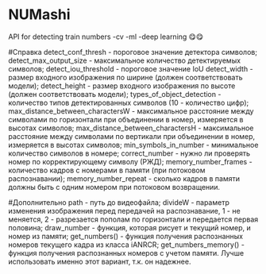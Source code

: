 # NUMashi
API for detecting train numbers -cv -ml -deep learning 😋😋

#Справка
detect_conf_thresh - пороговое значение детектора символов;
detect_max_output_size - максимальное количество детектируемых символов;
detect_iou_threshold - пороговое значение IoU
detect_width - размер входного изображения по ширине (должен соответствовать модели);
detect_height - размер входного изображения по высоте (должен соответствовать модели);
types_of_object_detection - количество типов детектированных символов (10 - количество цифр);
max_distance_between_charactersW - максимальное расстояние между символами по горизонтали при объединении в номер, измеряется в высотах символов;
max_distance_between_charactersH - максимальное расстояние между символами по вертикали при объединении в номер, измеряется в высотах символов;
min_symbols_in_number - минимальное количество символов в номере;
correct_number - нужно ли проверять номер по корректирующему символу (РЖД);
memory_number_frames - количество кадров с номерами в памяти (при потоковом распознавании);
memory_number_repeat - сколько кадров в памяти должны быть с одним номером при потоковом возвращении.


#Дополнительно 
path - путь до видеофайла;
divideW - параметр изменения изображения перед передачей на распознавание, 1 - не меняется, 2 - разрезается пополам по горизонтали и передается первая половина;
draw_number - функция, которая рисует и текущий номер, и номер из памяти;
get_numbers() - функция получения распознанных номеров текущего кадра из класса iANRCR;
get_numbers_memory() - функция получения распознанных номеров с учетом памяти. Лучше использовать именно этот вариант, т.к. он надежнее.
